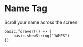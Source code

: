 # Name Tag

Scroll your name across the screen.

```blocks
basic.forever(() => {
    basic.showString("JAMES")
})
```
